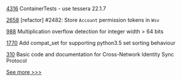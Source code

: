 
[4316](https://github.com/hyperledger/besu/pull/4316) ContainerTests - use tessera 22.1.7

[2658](https://github.com/hyperledger/iroha/pull/2658) [refactor] #2482: Store `Account` permission tokens in `Wsv`

[988](https://github.com/hyperledger-labs/solang/pull/988) Multiplication overflow detection for integer width > 64 bits

[1770](https://github.com/hyperledger/indy-node/pull/1770) Add compat_set for supporting python3.5 set sorting behaviour

[310](https://github.com/hyperledger-labs/weaver-dlt-interoperability/pull/310) Basic code and documentation for Cross-Network Identity Sync Protocol


[See more >>>](https://start-here.hyperledger.org/pull-requests)
